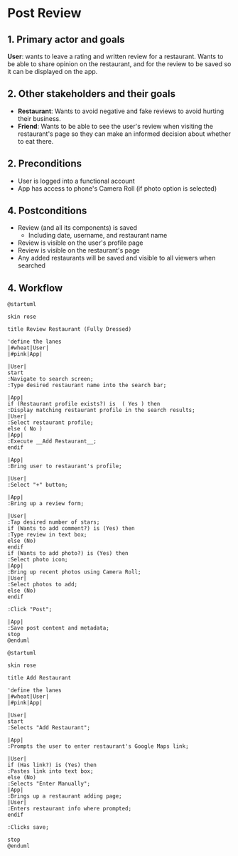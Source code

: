 # Post Review

## 1. Primary actor and goals

__User__: wants to leave a rating and written review for a restaurant. Wants to be able to share opinion on the restaurant, and for the review to be saved so it can be displayed on the app.

## 2. Other stakeholders and their goals

* __Restaurant__: Wants to avoid negative and fake reviews to avoid hurting their business.
* __Friend__: Wants to be able to see the user's review when visiting the restaurant's page so they can make an informed decision about whether to eat there.


## 2. Preconditions

* User is logged into a functional account
* App has access to phone's Camera Roll (if photo option is selected)

## 4. Postconditions

* Review (and all its components) is saved
  * Including date, username, and restaurant name
* Review is visible on the user's profile page
* Review is visible on the restaurant's page
* Any added restaurants will be saved and visible to all viewers when searched

## 4. Workflow

```plantuml
@startuml

skin rose

title Review Restaurant (Fully Dressed)

'define the lanes
|#wheat|User|
|#pink|App|

|User|
start
:Navigate to search screen;
:Type desired restaurant name into the search bar;

|App|
if (Restaurant profile exists?) is  ( Yes ) then
:Display matching restaurant profile in the search results;
|User|
:Select restaurant profile;
else ( No ) 
|App|
:Execute __Add Restaurant__;
endif

|App|
:Bring user to restaurant's profile;

|User|
:Select "+" button;

|App|
:Bring up a review form;

|User|
:Tap desired number of stars;
if (Wants to add comment?) is (Yes) then
:Type review in text box;
else (No)
endif
if (Wants to add photo?) is (Yes) then
:Select photo icon;
|App|
:Bring up recent photos using Camera Roll;
|User|
:Select photos to add;
else (No)
endif

:Click "Post";

|App|
:Save post content and metadata;
stop
@enduml
```

```plantuml
@startuml

skin rose

title Add Restaurant

'define the lanes
|#wheat|User|
|#pink|App|

|User|
start
:Selects "Add Restaurant";

|App|
:Prompts the user to enter restaurant's Google Maps link;

|User|
if (Has link?) is (Yes) then
:Pastes link into text box;
else (No)
:Selects "Enter Manually";
|App|
:Brings up a restaurant adding page;
|User|
:Enters restaurant info where prompted;
endif

:Clicks save;

stop
@enduml
```

